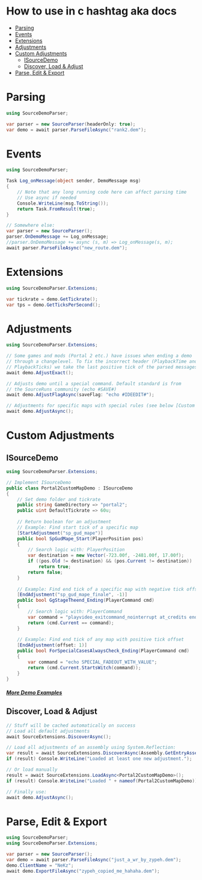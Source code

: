 # How to use in c hashtag aka docs

- [Parsing](#parsing)
- [Events](#events)
- [Extensions](#extensions)
- [Adjustments](#adjustments)
- [Custom Adjustments](#custom-adjustments)
  - [ISourceDemo](#isourcedemo)
  - [Discover, Load & Adjust](#discover-load--adjust)
- [Parse, Edit & Export](#parse-edit--export)

# Parsing
```cs
using SourceDemoParser;

var parser = new SourceParser(headerOnly: true);
var demo = await parser.ParseFileAsync("rank2.dem");
```

# Events
```cs
using SourceDemoParser;

Task Log_onMessage(object sender, DemoMessage msg)
{
	// Note that any long running code here can affect parsing time
	// Use async if needed
	Console.WriteLine(msg.ToString());
	return Task.FromResult(true);
}

// Somewhere else:
var parser = new SourceParser();
parser.OnDemoMessage += Log_onMessage;
//parser.OnDemoMessage += async (s, m) => Log_onMessage(s, m);
await parser.ParseFileAsync("new_route.dem");
```

# Extensions
```cs
using SourceDemoParser.Extensions;

var tickrate = demo.GetTickrate();
var tps = demo.GetTicksPerSecond();
```

# Adjustments
```cs
using SourceDemoParser.Extensions;

// Some games and mods (Portal 2 etc.) have issues when ending a demo
// through a changelevel. To fix the incorrect header (PlaybackTime and
// PlaybackTicks) we take the last positive tick of the parsed messages
await demo.AdjustExact();

// Adjusts demo until a special command. Default standard is from
// the SourceRuns community (echo #SAVE#)
await demo.AdjustFlagAsync(saveFlag: "echo #IDEEDIT#");

// Adjustments for specific maps with special rules (see below [Custom Adjustments](#custom-adjustments))
await demo.AdjustAsync();
```

# Custom Adjustments

## ISourceDemo
```cs
using SourceDemoParser.Extensions;

// Implement ISourceDemo
public class Portal2CustomMapDemo : ISourceDemo
{
	// Set demo folder and tickrate
	public string GameDirectory => "portal2";
	public uint DefaultTickrate => 60u;
	
	// Return boolean for an adjustment
	// Example: Find start tick of a specific map
	[StartAdjustment("sp_gud_mape")]
	public bool SpGudMape_Start(PlayerPosition pos)
	{
		// Search logic with: PlayerPosition
		var destination = new Vector(-723.00f, -2481.00f, 17.00f);
		if ((pos.Old != destination) && (pos.Current != destination))
			return true;
		return false;
	}
	
	// Example: Find end tick of a specific map with negative tick offset
	[EndAdjustment("sp_gud_mape_finale", -1)]
	public bool GgStageTheend_Ending(PlayerCommand cmd)
	{
		// Search logic with: PlayerCommand
		var command = "playvideo_exitcommand_nointerrupt at_credits end_movie credits_video";
		return (cmd.Current == command);
	}
	
	// Example: Find end tick of any map with positive tick offset
	[EndAdjustment(offset: 1)]
	public bool ForSpecialCasesAlwaysCheck_Ending(PlayerCommand cmd)
	{
		var command = "echo SPECIAL_FADEOUT_WITH_VALUE";
		return (cmd.Current.StartsWitch(command));
	}
}
```
##### [More Demo Examples](SourceDemoParser.Net/Extensions/Demos)

## Discover, Load & Adjust
```cs
// Stuff will be cached automatically on success
// Load all default adjustments
await SourceExtensions.DiscoverAsync();

// Load all adjustments of an assembly using System.Reflection:
var result = await SourceExtensions.DiscoverAsync(Assembly.GetEntryAssembly());
if (result) Console.WriteLine("Loaded at least one new adjustment.");

// Or load manually
result = await SourceExtensions.LoadAsync<Portal2CustomMapDemo>();
if (result) Console.WriteLine("Loaded " + nameof(Portal2CustomMapDemo));

// Finally use:
await demo.AdjustAsync();
```

# Parse, Edit & Export
```cs
using SourceDemoParser;
using SourceDemoParser.Extensions;

var parser = new SourceParser();
var demo = await parser.ParseFileAsync("just_a_wr_by_zypeh.dem");
demo.ClientName = "NeKz";
await demo.ExportFileAsync("zypeh_copied_me_hahaha.dem");
```